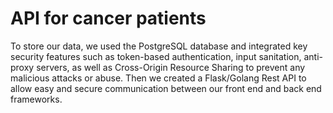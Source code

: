 # API for cancer patients
To store our data, we used the PostgreSQL database and integrated key security features such as token-based authentication, input sanitation, anti-proxy servers, as well as Cross-Origin Resource Sharing to prevent any malicious attacks or abuse. Then we created a Flask/Golang Rest API to allow easy and secure communication between our front end and back end frameworks. 
